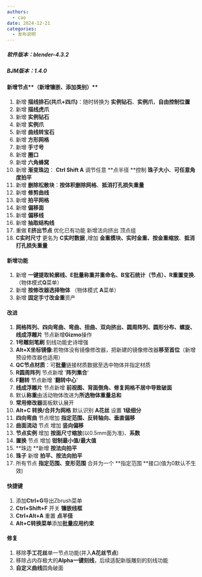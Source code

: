 ```yaml
---
authors: 
  - cao
date: 2024-12-21
categories:
  - 发布说明
---
```


##### 软件版本：blender-4.3.2

##### BJM版本：1.4.0

#### 新增节点**（新增镶嵌、添加类别）**

1. 新增 **描线排石(共爪+四爪)**：随时转换为 **实例钻石**、**实例爪**，**自由控制位置**
2. 新增 **描线虎爪**
3. 新增 **实例钻石**
4. 新增 **实例爪**
5. 新增 **曲线转宝石**
6. 新增 **方形网格**
7. 新增 **手寸号**
8. 新增 **圈口**
9. 新增 **六角蜂窝**
10. 新增 **渐变珠边**： **Ctrl Shift A** 调节任意 **点半径 **控制 **珠子大小**、**可任意角度拍平**
11. 新增 **删除松散块**：**按体积删除网格**、**抵消打孔损失重量**
12. 新增 **修剪曲线**
13. 新增 **拍平网格**
14. 新增 **偏移面**
15. 新增 **偏移线**
16. 新增 **抽取结构线**
17. 重做 **E挤出节点** 优化已有功能 新增法向挤出 顶点组
18. **C实时尺寸** 更名为 **C实时数据** ,增加 **金重模块、实时金重、按金重缩放**、**抵消打孔损失重量**

#### 新增功能

1. 新增 **一键提取轮廓线、E批量称重并重命名、B宝石统计（节点）、R重置变换.** （物体模式**Q**菜单）
2. 新增 **按修改器选择物体** （物体模式 **A**菜单）
3. 新增 **固定手寸改金重**资产

#### **改进**

1. **网格阵列、四向弯曲、弯曲、扭曲、双向挤出、圆周阵列、圆形分布、螺旋、线成浮雕片** 节点新增**Gizmo**操作
2. **1号雕刻笔刷** 刻线功能史诗增强
3. **Alt+X坐标镜像**:若物体没有镜像修改器，把新建的镜像修改器**移至首位**（新增预设修改器也适用）
4. **QC节点材质**：可**批量**链接材质数据至选中物体并指定材质
5. **R圆周阵列** 节点新增 '**阵列集合**'
6. **F翻转** 节点新增 '**翻转中心**'
7. **线成浮雕片** 节点新增 **前视图、背面倒角、修复网格不居中导致破面**
8. 默认**称重**由活动物体改进为**所选物体重量总和**
9. **常用修改器**面板默认展开
10. **Alt+C 转换/合并为网格** 默认识别 **A花丝** 设置 **1级细分**
11. **四向弯曲** 节点增加 **指定范围、反转轴向、垂直偏移**
12. **曲面流动** 节点 增加 **竖向偏移**
13. **节点实例** 增加 **按面尺寸缩放**(以0.5mm面为准)、**系数**
14. **置换** 节点 增加 **钳制最小值/最大值**
15. **珠边 **新增 **按法向拍平**
16. **珠子** 新增  **拍平、按法向拍平**
17. 所有节点 **指定范围、变形范围** 合并为一个 **指定范围 **接口(值为0默认不生效)

#### 快捷键

1. 添加**Ctrl+G**导出Zbrush菜单
1. **Ctrl+Shift+F** 开关 **镶嵌线框**
1. **Ctrl+Alt+A** 重置 **点半径**
1. **Alt+C转换菜单**添加**批量应用约束**

#### 修复

1. 移除**手工花丝**单一节点功能(并入**A花丝节点**)
1. 移除占内存极大的**Alpha一键刻线**，后续适配新版雕刻的刻线功能
1. **自定义曲线**圆角破面
